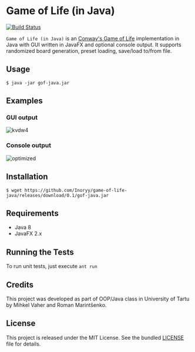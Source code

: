 Game of Life (in Java)
=========

[![Build Status](https://travis-ci.org/Inoryy/game-of-life-java.svg?branch=master)](https://travis-ci.org/Inoryy/game-of-life-java)

`Game of Life (in Java)` is an [Conway's Game of Life](http://en.wikipedia.org/wiki/Conway%27s_Game_of_Life) implementation in Java with GUI written in JavaFX and optional console output.
It supports randomized board generation, preset loading, save/load to/from file.

## Usage

`$ java -jar gof-java.jar`

## Examples

### GUI output

![kvdw4](https://cloud.githubusercontent.com/assets/195271/7415217/f21d98cc-ef5f-11e4-9e0e-b80226e36ffa.gif)

### Console output

![optimized](https://cloud.githubusercontent.com/assets/195271/6559330/d7f4a114-c68a-11e4-9050-975438c39ccd.gif)

## Installation

`$ wget https://github.com/Inoryy/game-of-life-java/releases/download/0.1/gof-java.jar`

## Requirements

* Java 8
* JavaFX 2.x

## Running the Tests

To run unit tests, just execute `ant run`

## Credits

This project was developed as part of OOP/Java class in University of Tartu by Mihkel Vaher and Roman Marintšenko.

## License

This project is released under the MIT License.
See the bundled [LICENSE](LICENSE) file for details.
